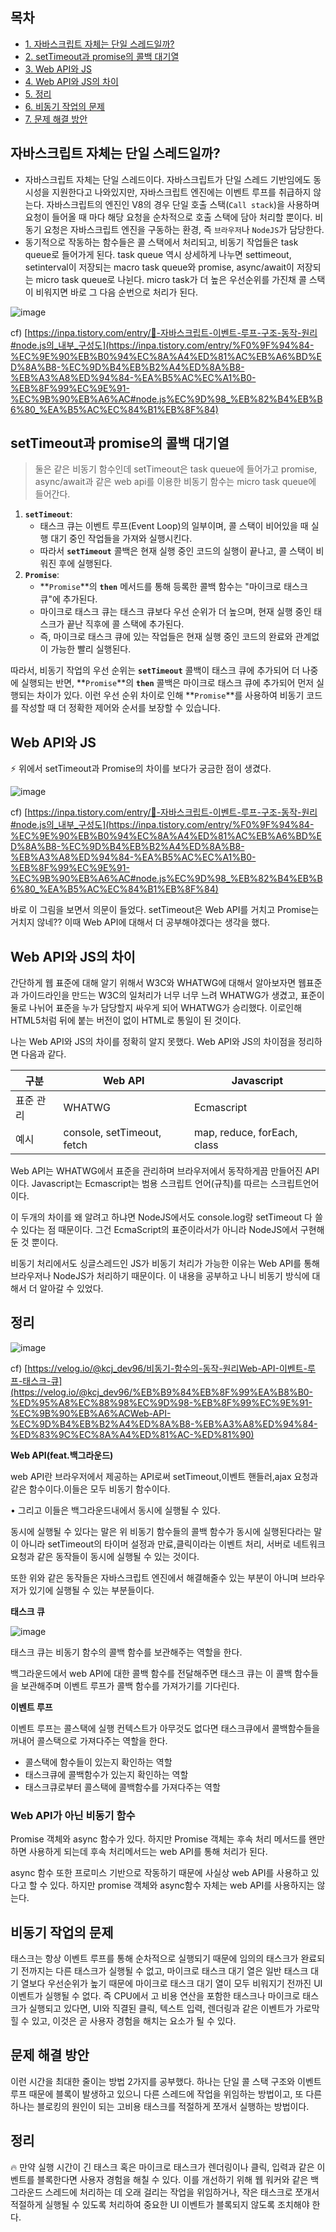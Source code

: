 ## 목차

- [1. 자바스크립트 자체는 단일 스레드일까?](#자바스크립트-자체는-단일-스레드일까) <br/>
- [2. setTimeout과 promise의 콜백 대기열](#settimeout과-promise의-콜백-대기열) <br/>
- [3. Web API와 JS](#web-api와-js) <br/>
- [4. Web API와 JS의 차이](#web-api와-js의-차이) <br/>
- [5. 정리](#정리) <br/>
- [6. 비동기 작업의 문제](#비동기-작업의-문제) <br/>
- [7. 문제 해결 방안](#문제-해결-방안) <br/>

## 자바스크립트 자체는 단일 스레드일까?

- 자바스크립트 자체는 단일 스레드이다. 자바스크립트가 단일 스레드 기반임에도 동시성을 지원한다고 나와있지만, 자바스크립트 엔진에는 이벤트 루프를 취급하지 않는다. 자바스크립트의 엔진인 V8의 경우 단일 호출 스택(`Call stack`)을 사용하며 요청이 들어올 때 마다 해당 요청을 순차적으로 호출 스택에 담아 처리할 뿐이다. 비동기 요청은 자바스크립트 엔진을 구동하는 환경, 즉 `브라우저`나 `NodeJS`가 담당한다.
- 동기적으로 작동하는 함수들은 콜 스택에서 처리되고, 비동기 작업들은 task queue로 들어가게 된다. task queue 역시 상세하게 나누면 settimeout, setinterval이 저장되는 macro task queue와 promise, async/await이 저장되는 micro task queue로 나뉜다. micro task가 더 높은 우선순위를 가진채 콜 스택이 비워지면 바로 그 다음 순번으로 처리가 된다.

![image](https://github.com/noxknow/Web_development_knowledge/assets/122594223/46a71860-cd54-4a8d-9911-75c05fe9f84d)

cf) [https://inpa.tistory.com/entry/🔄-자바스크립트-이벤트-루프-구조-동작-원리#node.js의_내부_구성도](https://inpa.tistory.com/entry/%F0%9F%94%84-%EC%9E%90%EB%B0%94%EC%8A%A4%ED%81%AC%EB%A6%BD%ED%8A%B8-%EC%9D%B4%EB%B2%A4%ED%8A%B8-%EB%A3%A8%ED%94%84-%EA%B5%AC%EC%A1%B0-%EB%8F%99%EC%9E%91-%EC%9B%90%EB%A6%AC#node.js%EC%9D%98_%EB%82%B4%EB%B6%80_%EA%B5%AC%EC%84%B1%EB%8F%84)

## setTimeout과 promise의 콜백 대기열

> 둘은 같은 비동기 함수인데 setTimeout은 task queue에 들어가고 promise, async/await과 같은 web api를 이용한 비동기 함수는 micro task queue에 들어간다.
> 
1. **`setTimeout`**:
    - 태스크 큐는 이벤트 루프(Event Loop)의 일부이며, 콜 스택이 비어있을 때 실행 대기 중인 작업들을 가져와 실행시킨다.
    - 따라서 **`setTimeout`** 콜백은 현재 실행 중인 코드의 실행이 끝나고, 콜 스택이 비워진 후에 실행된다.
2. **`Promise`**:
    - **`Promise`**의 **`then`** 메서드를 통해 등록한 콜백 함수는 "마이크로 태스크 큐"에 추가된다.
    - 마이크로 태스크 큐는 태스크 큐보다 우선 순위가 더 높으며, 현재 실행 중인 태스크가 끝난 직후에 콜 스택에 추가된다.
    - 즉, 마이크로 태스크 큐에 있는 작업들은 현재 실행 중인 코드의 완료와 관계없이 가능한 빨리 실행된다.

따라서, 비동기 작업의 우선 순위는 **`setTimeout`** 콜백이 태스크 큐에 추가되어 더 나중에 실행되는 반면, **`Promise`**의 **`then`** 콜백은 마이크로 태스크 큐에 추가되어 먼저 실행되는 차이가 있다. 이런 우선 순위 차이로 인해 **`Promise`**를 사용하여 비동기 코드를 작성할 때 더 정확한 제어와 순서를 보장할 수 있습니다.

## Web API와 JS

<aside>
⚡ 위에서 setTimeout과 Promise의 차이를 보다가 궁금한 점이 생겼다.

![image](https://github.com/noxknow/Web_development_knowledge/assets/122594223/8fafabd3-fad5-42ba-b32d-e1f23b78cb50)

cf) [https://inpa.tistory.com/entry/🔄-자바스크립트-이벤트-루프-구조-동작-원리#node.js의_내부_구성도](https://inpa.tistory.com/entry/%F0%9F%94%84-%EC%9E%90%EB%B0%94%EC%8A%A4%ED%81%AC%EB%A6%BD%ED%8A%B8-%EC%9D%B4%EB%B2%A4%ED%8A%B8-%EB%A3%A8%ED%94%84-%EA%B5%AC%EC%A1%B0-%EB%8F%99%EC%9E%91-%EC%9B%90%EB%A6%AC#node.js%EC%9D%98_%EB%82%B4%EB%B6%80_%EA%B5%AC%EC%84%B1%EB%8F%84)

바로 이 그림을 보면서 의문이 들었다. setTimeout은 Web API를 거치고 Promise는 거치지 않네?? 이때 Web API에 대해서 더 공부해야겠다는 생각을 했다.

## Web API와 JS의 차이

간단하게 웹 표준에 대해 알기 위해서 W3C와 WHATWG에 대해서 알아보자면 웹표준과 가이드라인을 만드는 W3C의 일처리가 너무 너무 느려 WHATWG가 생겼고, 표준이 둘로 나뉘어 표준을 누가 담당할지 싸우게 되어 WHATWG가 승리했다. 이로인해 HTML5처럼 뒤에 붙는 버전이 없이 HTML로 통일이 된 것이다.

나는 Web API와 JS의 차이를 정확히 알지 못했다. Web API와 JS의 차이점을 정리하면 다음과 같다.

| 구분 | Web API | Javascript |
| --- | --- | --- |
| 표준 관리 | WHATWG | Ecmascript |
| 예시 | console, setTimeout, fetch | map, reduce, forEach, class |

Web API는 WHATWG에서 표준을 관리하며 브라우저에서 동작하게끔 만들어진 API이다. Javascript는 Ecmascript는 범용 스크립트 언어(규칙)를 따르는 스크립트언어이다.

이 두개의 차이를 왜 알려고 하냐면 NodeJS에서도 console.log랑 setTimeout 다 쓸 수 있다는 점 때문이다. 그건 EcmaScript의 표준이라서가 아니라 NodeJS에서 구현해 둔 것 뿐이다.

비동기 처리에서도 싱글스레드인 JS가 비동기 처리가 가능한 이유는 Web API를 통해 브라우저나 NodeJS가 처리하기 때문이다. 이 내용을 공부하고 나니 비동기 방식에 대해서 더 알아갈 수 있었다. 

## 정리

![image](https://github.com/noxknow/Web_development_knowledge/assets/122594223/cd9acd84-8313-4d32-b260-dd85fb69c633)

cf) [https://velog.io/@kcj_dev96/비동기-함수의-동작-원리Web-API-이벤트-루프-태스크-큐](https://velog.io/@kcj_dev96/%EB%B9%84%EB%8F%99%EA%B8%B0-%ED%95%A8%EC%88%98%EC%9D%98-%EB%8F%99%EC%9E%91-%EC%9B%90%EB%A6%ACWeb-API-%EC%9D%B4%EB%B2%A4%ED%8A%B8-%EB%A3%A8%ED%94%84-%ED%83%9C%EC%8A%A4%ED%81%AC-%ED%81%90)

**Web API(feat.백그라운드)**

web API란 브라우저에서 제공하는 API로써 setTimeout,이벤트 핸들러,ajax 요청과 같은 함수이다.이들은 모두 비동기 함수이다.

• 그리고 이들은 백그라운드내에서 동시에 실행될 수 있다.

동시에 실행될 수 있다는 말은 위 비동기 함수들의 콜백 함수가 동시에 실행된다라는 말이 아니라 setTimeout의 타이머 설정과 만료,클릭이라는 이벤트 처리, 서버로 네트워크 요청과 같은 동작들이 동시에 실행될 수 있는 것이다.

또한 위와 같은 동작들은 자바스크립트 엔진에서 해결해줄수 있는 부분이 아니며 브라우저가 있기에 실행될 수 있는 부분들이다.

**태스크 큐**

![image](https://github.com/noxknow/Web_development_knowledge/assets/122594223/1866e393-61a5-4672-a23b-c7b5bad2df74)

태스크 큐는 비동기 함수의 콜백 함수를 보관해주는 역할을 한다.

백그라운드에서 web API에 대한 콜백 함수를 전달해주면 태스크 큐는 이 콜백 함수들을 보관해주며 이벤트 루프가 콜백 함수를 가져가기를 기다린다.

**이벤트 루프**

이벤트 루프는 콜스택에 실행 컨텍스트가 아무것도 없다면 태스크큐에서 콜백함수들을 꺼내어 콜스택으로 가져다주는 역할을 한다.

- 콜스택에 함수들이 있는지 확인하는 역할
- 태스크큐에 콜백함수가 있는지 확인하는 역할
- 태스크큐로부터 콜스택에 콜백함수를 가져다주는 역할

### Web API가 아닌 비동기 함수

Promise 객체와 async 함수가 있다. 하지만 Promise 객체는 후속 처리 메서드를 왠만하면 사용하게 되는데 후속 처리메서드는 web API를 통해 처리가 된다.

async 함수 또한 프로미스 기반으로 작동하기 때문에 사실상 web API를 사용하고 있다고 할 수 있다. 하지만 promise 객체와 async함수 자체는 web API를 사용하지는 않는다.

</aside>

## 비동기 작업의 문제

태스크는 항상 이벤트 루프를 통해 순차적으로 실행되기 때문에 임의의 태스크가 완료되기 전까지는 다른 태스크가 실행될 수 없고, 마이크로 태스크 대기 열은 일반 태스크 대기 열보다 우선순위가 높기 때문에 마이크로 태스크 대기 열이 모두 비워지기 전까진 UI 이벤트가 실행될 수 없다. 즉 CPU에서 고 비용 연산을 포함한 태스크나 마이크로 태스크가 실행되고 있다면, UI와 직결된 클릭, 텍스트 입력, 렌더링과 같은 이벤트가 가로막힐 수 있고, 이것은 곧 사용자 경험을 해치는 요소가 될 수 있다.

## 문제 해결 방안

이런 시간을 최대한 줄이는 방법 2가지를 공부했다. 하나는 단일 콜 스택 구조와 이벤트 루프 때문에 블록이 발생하고 있으니 다른 스레드에 작업을 위임하는 방법이고, 또 다른 하나는 블로킹의 원인이 되는 고비용 태스크를 적절하게 쪼개서 실행하는 방법이다.

## 정리

<aside>
🔥 만약 실행 시간이 긴 태스크 혹은 마이크로 태스크가 렌더링이나 클릭, 입력과 같은 이벤트를 블록한다면 사용자 경험을 해칠 수 있다. 이를 개선하기 위해 웹 워커와 같은 백그라운드 스레드에 처리하는 데 오래 걸리는 작업을 위임하거나, 작은 태스크로 쪼개서 적절하게 실행될 수 있도록 처리하여 중요한 UI 이벤트가 블록되지 않도록 조치해야 한다.

</aside>

